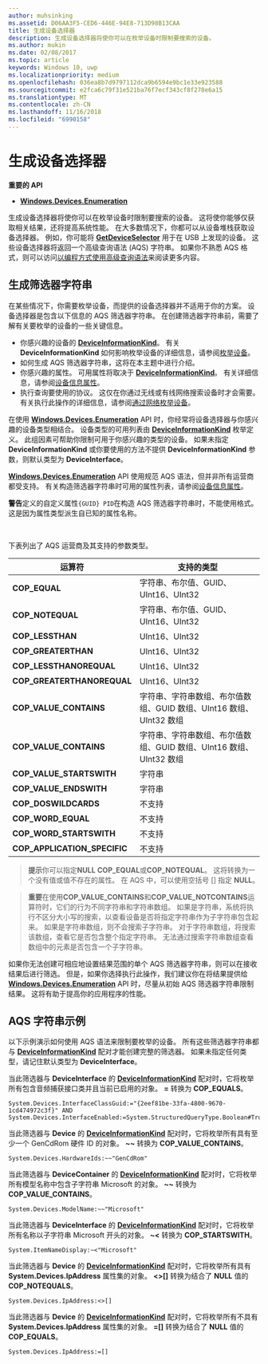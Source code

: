 ```yaml
---
author: muhsinking
ms.assetid: D06AA3F5-CED6-446E-94E8-713D98B13CAA
title: 生成设备选择器
description: 生成设备选择器将使你可以在枚举设备时限制要搜索的设备。
ms.author: mukin
ms.date: 02/08/2017
ms.topic: article
keywords: Windows 10, uwp
ms.localizationpriority: medium
ms.openlocfilehash: 036ea8b7d9797112dca9b6594e9bc1e33e923588
ms.sourcegitcommit: e2fca6c79f31e521ba76f7ecf343cf8f278e6a15
ms.translationtype: MT
ms.contentlocale: zh-CN
ms.lasthandoff: 11/16/2018
ms.locfileid: "6990158"
---
```

# <a name="build-a-device-selector"></a>生成设备选择器



**重要的 API**

- [**Windows.Devices.Enumeration**](https://docs.microsoft.com/en-us/uwp/api/Windows.Devices.Enumeration)

生成设备选择器将使你可以在枚举设备时限制要搜索的设备。 这将使你能够仅获取相关结果，还将提高系统性能。 在大多数情况下，你都可以从设备堆栈获取设备选择器。 例如，你可能将 [**GetDeviceSelector**](https://msdn.microsoft.com/library/windows/apps/Dn264015) 用于在 USB 上发现的设备。 这些设备选择器将返回一个高级查询语法 (AQS) 字符串。 如果你不熟悉 AQS 格式，则可以访问[以编程方式使用高级查询语法](https://msdn.microsoft.com/library/windows/desktop/Bb266512)来阅读更多内容。

## <a name="building-the-filter-string"></a>生成筛选器字符串

在某些情况下，你需要枚举设备，而提供的设备选择器并不适用于你的方案。 设备选择器是包含以下信息的 AQS 筛选器字符串。 在创建筛选器字符串前，需要了解有关要枚举的设备的一些关键信息。

-   你感兴趣的设备的 [**DeviceInformationKind**](https://msdn.microsoft.com/library/windows/apps/Dn948991)。 有关 **DeviceInformationKind** 如何影响枚举设备的详细信息，请参阅[枚举设备](enumerate-devices.md)。
-   如何生成 AQS 筛选器字符串，这将在本主题中进行介绍。
-   你感兴趣的属性。 可用属性将取决于 [**DeviceInformationKind**](https://msdn.microsoft.com/library/windows/apps/Dn948991)。 有关详细信息，请参阅[设备信息属性](device-information-properties.md)。
-   执行查询要使用的协议。 这仅在你通过无线或有线网络搜索设备时才会需要。 有关执行此操作的详细信息，请参阅[通过网络枚举设备](enumerate-devices-over-a-network.md)。

在使用 [**Windows.Devices.Enumeration**](https://msdn.microsoft.com/library/windows/apps/BR225459) API 时，你经常将设备选择器与你感兴趣的设备类型相结合。 设备类型的可用列表由 [**DeviceInformationKind**](https://msdn.microsoft.com/library/windows/apps/Dn948991) 枚举定义。 此组因素可帮助你限制可用于你感兴趣的类型的设备。 如果未指定 **DeviceInformationKind** 或你要使用的方法不提供 **DeviceInformationKind** 参数，则默认类型为 **DeviceInterface**。

[**Windows.Devices.Enumeration**](https://msdn.microsoft.com/library/windows/apps/BR225459) API 使用规范 AQS 语法，但并非所有运营商都受支持。 有关构造筛选器字符串时可用的属性列表，请参阅[设备信息属性](device-information-properties.md)。

**警告**定义的自定义属性`{GUID} PID`在构造 AQS 筛选器字符串时，不能使用格式。 这是因为属性类型派生自已知的属性名称。

 

下表列出了 AQS 运营商及其支持的参数类型。

| 运算符                       | 支持的类型                                                             |
|--------------------------------|-----------------------------------------------------------------------------|
| **COP\_EQUAL**                 | 字符串、布尔值、GUID、UInt16、UInt32                                       |
| **COP\_NOTEQUAL**              | 字符串、布尔值、GUID、UInt16、UInt32                                       |
| **COP\_LESSTHAN**              | UInt16、UInt32                                                              |
| **COP\_GREATERTHAN**           | UInt16、UInt32                                                              |
| **COP\_LESSTHANOREQUAL**       | UInt16、UInt32                                                              |
| **COP\_GREATERTHANOREQUAL**    | UInt16、UInt32                                                              |
| **COP\_VALUE\_CONTAINS**       | 字符串、字符串数组、布尔值数组、GUID 数组、UInt16 数组、UInt32 数组 |
| **COP\_VALUE\_CONTAINS**    | 字符串、字符串数组、布尔值数组、GUID 数组、UInt16 数组、UInt32 数组 |
| **COP\_VALUE\_STARTSWITH**     | 字符串                                                                      |
| **COP\_VALUE\_ENDSWITH**       | 字符串                                                                      |
| **COP\_DOSWILDCARDS**          | 不支持                                                               |
| **COP\_WORD\_EQUAL**           | 不支持                                                               |
| **COP\_WORD\_STARTSWITH**      | 不支持                                                               |
| **COP\_APPLICATION\_SPECIFIC** | 不支持                                                               |


> **提示**你可以指定**NULL** **COP\_EQUAL**或**COP\_NOTEQUAL**。 这将转换为一个没有值或值不存在的属性。 在 AQS 中，可以使用空括号 \[\] 指定 **NULL**。

> **重要**在使用**COP\_VALUE\_CONTAINS**和**COP\_VALUE\_NOTCONTAINS**运算符时，它们的行为不同字符串和字符串数组。 如果是字符串，系统将执行不区分大小写的搜索，以查看设备是否将指定字符串作为子字符串包含起来。 如果是字符串数组，则不会搜索子字符串。 对于字符串数组，将搜索该数组，查看它是否包含整个指定字符串。 无法通过搜索字符串数组查看数组中的元素是否包含一个子字符串。

如果你无法创建可相应地设置结果范围的单个 AQS 筛选器字符串，则可以在接收结果后进行筛选。 但是，如果你选择执行此操作，我们建议你在将结果提供给 [**Windows.Devices.Enumeration**](https://msdn.microsoft.com/library/windows/apps/BR225459) API 时，尽量从初始 AQS 筛选器字符串限制结果。 这将有助于提高你的应用程序的性能。

## <a name="aqs-string-examples"></a>AQS 字符串示例

以下示例演示如何使用 AQS 语法来限制要枚举的设备。 所有这些筛选器字符串都与 [**DeviceInformationKind**](https://msdn.microsoft.com/library/windows/apps/Dn948991) 配对才能创建完整的筛选器。 如果未指定任何类型，请记住默认类型为 **DeviceInterface**。

当此筛选器与 **DeviceInterface** 的 [**DeviceInformationKind**](https://msdn.microsoft.com/library/windows/apps/Dn948991) 配对时，它将枚举所有包含音频捕获接口类并且当前已启用的对象。 **=** 转换为 **COP\_EQUALS**。

``` syntax
System.Devices.InterfaceClassGuid:="{2eef81be-33fa-4800-9670-1cd474972c3f}" AND
System.Devices.InterfaceEnabled:=System.StructuredQueryType.Boolean#True
```

当此筛选器与 **Device** 的 [**DeviceInformationKind**](https://msdn.microsoft.com/library/windows/apps/Dn948991) 配对时，它将枚举所有具有至少一个 GenCdRom 硬件 ID 的对象。 **~~** 转换为 **COP\_VALUE\_CONTAINS**。

``` syntax
System.Devices.HardwareIds:~~"GenCdRom"
```

当此筛选器与 **DeviceContainer** 的 [**DeviceInformationKind**](https://msdn.microsoft.com/library/windows/apps/Dn948991) 配对时，它将枚举所有模型名称中包含子字符串 Microsoft 的对象。 **~~** 转换为 **COP\_VALUE\_CONTAINS**。

``` syntax
System.Devices.ModelName:~~"Microsoft"
```

当此筛选器与 **DeviceInterface** 的 [**DeviceInformationKind**](https://msdn.microsoft.com/library/windows/apps/Dn948991) 配对时，它将枚举所有名称以子字符串 Microsoft 开头的对象。 **~&lt;** 转换为 **COP\_STARTSWITH**。

``` syntax
System.ItemNameDisplay:~<"Microsoft"
```

当此筛选器与 **Device** 的 [**DeviceInformationKind**](https://msdn.microsoft.com/library/windows/apps/Dn948991) 配对时，它将枚举所有具有 **System.Devices.IpAddress** 属性集的对象。 **&lt;&gt;\[\]** 转换为结合了 **NULL** 值的 **COP\_NOTEQUALS**。

``` syntax
System.Devices.IpAddress:<>[]
```

当此筛选器与 **Device** 的 [**DeviceInformationKind**](https://msdn.microsoft.com/library/windows/apps/Dn948991) 配对时，它将枚举所有不具有 **System.Devices.IpAddress** 属性集的对象。 **=\[\]** 转换为结合了 **NULL** 值的 **COP\_EQUALS**。

``` syntax
System.Devices.IpAddress:=[]
```

 

 
